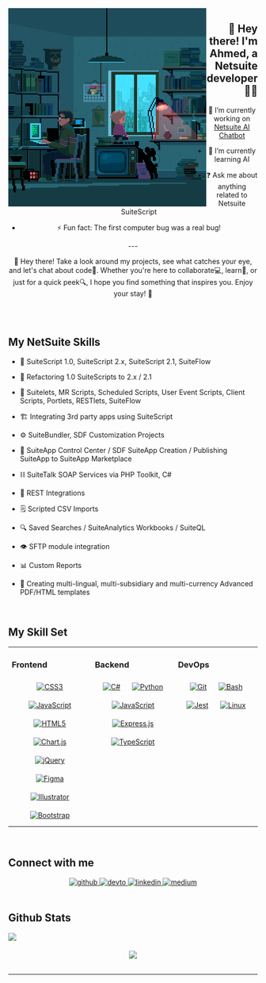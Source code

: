 <img src="Days with dad.gif" align="left" height="" width="400" />  
  

## <div align="right">👋 Hey there! I'm Ahmed, a Netsuite developer 🧑‍💻</div>  
  
 <div align="center">

 <div align="center">
    
- 🔭 I’m currently working on [Netsuite AI Chatbot](https://github.com/rishavanand/github-profilinator)  
  

- 🌱 I’m currently learning AI  
  

- ❓ Ask me about anything related to Netsuite SuiteScript   
  

- ⚡ Fun fact: The first computer bug was a real bug!  
  </div>  
  ---

  🚀 Hey there! Take a look around my projects, see what catches your eye, and let's chat about code💬. Whether you're here to collaborate💻, learn🌱, or just for a quick peek🔍, I hope you find something that inspires you. Enjoy your stay! 🎉
</div>  
  <br/> <br/> 
  
## My NetSuite Skills  
  

- 📜 SuiteScript 1.0, SuiteScript 2.x, SuiteScript 2.1, SuiteFlow  
  

- 📜 Refactoring 1.0 SuiteScripts to 2.x / 2.1  
  

- 📃 Suitelets, MR Scripts, Scheduled Scripts, User Event Scripts, Client Scripts, Portlets, RESTlets, SuiteFlow  
  

- 🏗 Integrating 3rd party apps using SuiteScript  
  

- ⚙️ SuiteBundler, SDF Customization Projects  
  

- 🚅 SuiteApp Control Center / SDF SuiteApp Creation / Publishing SuiteApp to SuiteApp Marketplace  
  

- ⛓ SuiteTalk SOAP Services via PHP Toolkit, C#  
  

- 🔩 REST Integrations  
  

- 🗒 Scripted CSV Imports  
  

- 🔍 Saved Searches / SuiteAnalytics Workbooks / SuiteQL  
  

- 👁️ SFTP module integration  
  

- 📊 Custom Reports  
  

- 📄 Creating multi-lingual, multi-subsidiary and multi-currency Advanced PDF/HTML templates  
  

<br/>  


## My Skill Set  
<table><tr><td valign="top" width="33%">



### Frontend  
<div align="center">  
<a href="https://www.w3schools.com/css/" target="_blank"><img style="margin: 10px" src="https://profilinator.rishav.dev/skills-assets/css3-original-wordmark.svg" alt="CSS3" height="50" /></a>  
<a href="https://www.javascript.com/" target="_blank"><img style="margin: 10px" src="https://profilinator.rishav.dev/skills-assets/javascript-original.svg" alt="JavaScript" height="50" /></a>  
<a href="https://en.wikipedia.org/wiki/HTML5" target="_blank"><img style="margin: 10px" src="https://profilinator.rishav.dev/skills-assets/html5-original-wordmark.svg" alt="HTML5" height="50" /></a>  
<a href="https://www.chartjs.org/" target="_blank"><img style="margin: 10px" src="https://profilinator.rishav.dev/skills-assets/logo-title.svg" alt="Chart.js" height="50" /></a>  
<a href="https://jquery.com/" target="_blank"><img style="margin: 10px" src="https://profilinator.rishav.dev/skills-assets/jquery.png" alt="jQuery" height="50" /></a>  
<a href="https://www.figma.com/" target="_blank"><img style="margin: 10px" src="https://profilinator.rishav.dev/skills-assets/figma-icon.svg" alt="Figma" height="50" /></a>  
<a href="https://www.adobe.com/in/products/illustrator.html" target="_blank"><img style="margin: 10px" src="https://profilinator.rishav.dev/skills-assets/adobe_illustrator-icon.svg" alt="Illustrator" height="50" /></a>  
<a href="https://getbootstrap.com/docs/3.4/javascript/" target="_blank"><img style="margin: 10px" src="https://profilinator.rishav.dev/skills-assets/bootstrap-plain.svg" alt="Bootstrap" height="50" /></a>  
</div>

</td><td valign="top" width="33%">



### Backend  
<div align="center">  
<a href="https://docs.microsoft.com/en-us/dotnet/csharp/" target="_blank"><img style="margin: 10px" src="https://profilinator.rishav.dev/skills-assets/csharp-original.svg" alt="C#" height="50" /></a>  
<a href="https://www.python.org/" target="_blank"><img style="margin: 10px" src="https://profilinator.rishav.dev/skills-assets/python-original.svg" alt="Python" height="50" /></a>  
<a href="https://www.javascript.com/" target="_blank"><img style="margin: 10px" src="https://profilinator.rishav.dev/skills-assets/javascript-original.svg" alt="JavaScript" height="50" /></a>  
<a href="https://expressjs.com/" target="_blank"><img style="margin: 10px" src="https://profilinator.rishav.dev/skills-assets/express-original-wordmark.svg" alt="Express.js" height="50" /></a>  
<a href="https://www.typescriptlang.org/" target="_blank"><img style="margin: 10px" src="https://profilinator.rishav.dev/skills-assets/typescript-original.svg" alt="TypeScript" height="50" /></a>  
</div>

</td><td valign="top" width="33%">



### DevOps  
<div align="center">  
<a href="https://github.com/" target="_blank"><img style="margin: 10px" src="https://profilinator.rishav.dev/skills-assets/git-scm-icon.svg" alt="Git" height="50" /></a>  
<a href="https://www.gnu.org/software/bash/" target="_blank"><img style="margin: 10px" src="https://profilinator.rishav.dev/skills-assets/gnu_bash-icon.svg" alt="Bash" height="50" /></a>  
<a href="https://www.jestjs.io/" target="_blank"><img style="margin: 10px" src="https://profilinator.rishav.dev/skills-assets/jest.svg" alt="Jest" height="50" /></a>  
<a href="https://www.linux.org/" target="_blank"><img style="margin: 10px" src="https://profilinator.rishav.dev/skills-assets/linux-original.svg" alt="Linux" height="50" /></a>  
</div>

</td></tr></table>  

<br/>  


## Connect with me  
<div align="center">
<a href="https://github.com/ahmedhaddan" target="_blank">
<img src=https://img.shields.io/badge/github-%2324292e.svg?&style=for-the-badge&logo=github&logoColor=white alt=github style="margin-bottom: 5px;" />
</a>
<a href="https://dev.to/ahmedhaddan" target="_blank">
<img src=https://img.shields.io/badge/dev.to-%2308090A.svg?&style=for-the-badge&logo=dev.to&logoColor=white alt=devto style="margin-bottom: 5px;" />
</a>
<a href="https://linkedin.com/in/ahmed-haddan" target="_blank">
<img src=https://img.shields.io/badge/linkedin-%231E77B5.svg?&style=for-the-badge&logo=linkedin&logoColor=white alt=linkedin style="margin-bottom: 5px;" />
</a>
<a href="https://medium.com/ahmed.haddan.info" target="_blank">
<img src=https://img.shields.io/badge/medium-%23292929.svg?&style=for-the-badge&logo=medium&logoColor=white alt=medium style="margin-bottom: 5px;" />
</a>  
</div>  
  

<br/>  


## Github Stats  
<img src="https://github-readme-stats.vercel.app/api?username=ahmedhaddan&show_icons=true&count_private=true&hide_border=true" align="left" />  

<br/>  

  

<br/>  

<div align="center">
<img src="https://komarev.com/ghpvc/?username=ahmedhaddan&&style=flat-square" align="center" />
</div>  

<br />

----

